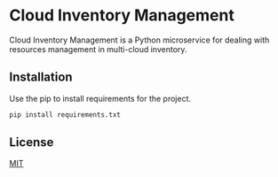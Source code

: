 # Cloud Inventory Management

Cloud Inventory Management is a Python microservice for dealing with resources management in multi-cloud inventory.

## Installation

Use the pip to install requirements for the project.

```bash
pip install requirements.txt
```


## License
[MIT](https://choosealicense.com/licenses/mit/)
